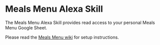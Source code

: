 # Meals Menu Alexa Skill

The Meals Menu Alexa Skill provides read access to your personal Meals Menu Google Sheet.

Please read the [Meals Menu wiki](https://github.com/dkrahmer/MealsMenuAlexaSkill/wiki) for setup instructions.
